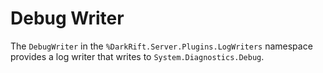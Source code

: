 # Debug Writer
The `DebugWriter` in the `%DarkRift.Server.Plugins.LogWriters` namespace provides a log writer that writes to `System.Diagnostics.Debug`.
